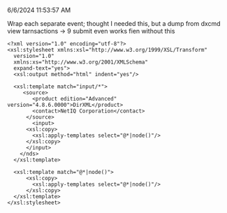 6/6/2024 11:53:57 AM

Wrap each separate event; thought I needed this, but a dump from dxcmd view tarnsactions -> 9 submit even works fien without this

```
<?xml version="1.0" encoding="utf-8"?>
<xsl:stylesheet xmlns:xsl="http://www.w3.org/1999/XSL/Transform"
  version="1.0"
  xmlns:xs="http://www.w3.org/2001/XMLSchema"
  expand-text="yes">
  <xsl:output method="html" indent="yes"/>

  <xsl:template match="input/*">
     <source>
        <product edition="Advanced" version="4.8.6.0000">DirXML</product>
        <contact>NetIQ Corporation</contact>
      </source>
     	<input>
      <xsl:copy>
        <xsl:apply-templates select="@*|node()"/>
      </xsl:copy>
      </input>
    </nds>
  </xsl:template>

  <xsl:template match="@*|node()">
      <xsl:copy>
        <xsl:apply-templates select="@*|node()"/>
      </xsl:copy>
  </xsl:template>
</xsl:stylesheet>
```